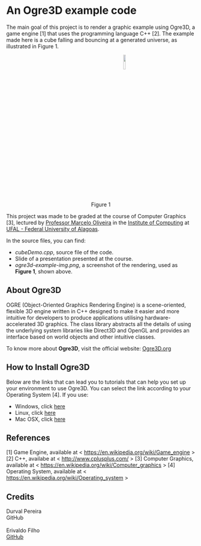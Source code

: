 <h1>An Ogre3D example code</h1>

The main goal of this project is to render a graphic example using Ogre3D, a game engine [1] that uses the programming language C++ [2]. The example made here is a cube falling and bouncing at a generated universe, as illustrated in Figure 1.

<nav style="width:100%;text-align:center;">
	<img src="http://durvalpereira.com.br/ufal/ogre3d-example-img.png" style="width:10%;margin-left:25%;"/><br>
	Figure 1
</nav>

This project was made to be graded at the course of Computer Graphics [3], lectured by
<a href="https://github.com/oliveiramc" target="_blank">Professor Marcelo Oliveira</a> in the <a href="http://www.ic.ufal.br" target="_blank">Institute of Computing</a> at <a href="http://www.ufal.edu.br" target="_blank">UFAL - Federal University of Alagoas</a>.

In the source files, you can find:

<ul>
	<li><i>cubeDemo.cpp</i>, source file of the code.</li>
	<li>Slide of a presentation presented at the course.</li>
	<li><i>ogre3d-example-img.png</i>, a screenshot of the rendering, used as <b>Figure 1</b>, shown above.</li>
</ul>

<h2>About Ogre3D</h2>

OGRE (Object-Oriented Graphics Rendering Engine) is a scene-oriented, flexible 3D engine written in C++ designed to make it easier and more intuitive for developers to produce applications utilising hardware-accelerated 3D graphics. The class library abstracts all the details of using the underlying system libraries like Direct3D and OpenGL and provides an interface based on world objects and other intuitive classes.<br>

To know more about <b>Ogre3D</b>, visit the official website: <a href="http://www.ogre3d.org/" target="_blank">Ogre3D.org</a>

<h2>How to Install Ogre3D</h2>

Below are the links that can lead you to tutorials that can help you set up your environment to use Ogre3D. You can select the link according to your Operating System [4]. If you use:

<ul>
	<li>Windows, click <a href="http://www.ogre3d.org/tikiwiki/Installing+the+Ogre+SDK" target="_blank">here</a></li>
	<li>Linux, click <a href="http://www.ogre3d.org/tikiwiki/Installing+the+Ogre+SDK?tikiversion=Linux" target="_blank">here</a></li>
	<li>Mac OSX, click <a href="http://www.ogre3d.org/tikiwiki/Installing+the+Ogre+SDK?tikiversion=Mac+OS+X" target="_blank">here</a></li>
</ul>

<h2>References</h2>

[1] Game Engine, available at < https://en.wikipedia.org/wiki/Game_engine >
[2] C++, availabe at < http://www.cplusplus.com/ >
[3] Computer Graphics, available at < https://en.wikipedia.org/wiki/Computer_graphics >
[4] Operating System, available at < https://en.wikipedia.org/wiki/Operating_system >

<h2>Credits</h2>

Durval Pereira<br>
GitHub<br><br>
Erivaldo Filho<br>
<a href="#" target="_blank">GitHub</a>